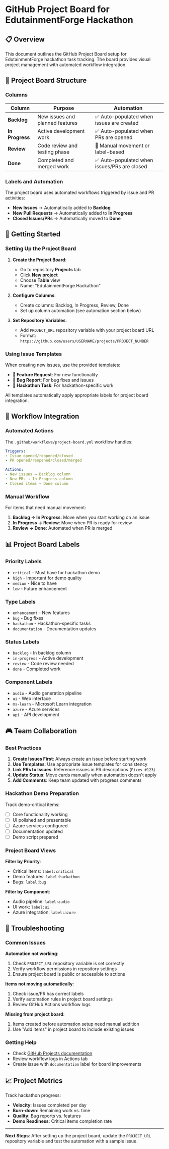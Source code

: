 # GitHub Project Board for EdutainmentForge Hackathon

## 📋 Overview

This document outlines the GitHub Project Board setup for EdutainmentForge hackathon task tracking. The board provides visual project management with automated workflow integration.

## 🎯 Project Board Structure

### Columns

| Column | Purpose | Automation |
|--------|---------|------------|
| **Backlog** | New issues and planned features | ✅ Auto-populated when issues are created |
| **In Progress** | Active development work | ✅ Auto-populated when PRs are opened |
| **Review** | Code review and testing phase | 🔄 Manual movement or label-based |
| **Done** | Completed and merged work | ✅ Auto-populated when issues/PRs are closed |

### Labels and Automation

The project board uses automated workflows triggered by issue and PR activities:

- **New Issues** → Automatically added to **Backlog**
- **New Pull Requests** → Automatically added to **In Progress**
- **Closed Issues/PRs** → Automatically moved to **Done**

## 🚀 Getting Started

### Setting Up the Project Board

1. **Create the Project Board**:
   - Go to repository **Projects** tab
   - Click **New project**
   - Choose **Table** view
   - Name: "EdutainmentForge Hackathon"

2. **Configure Columns**:
   - Create columns: Backlog, In Progress, Review, Done
   - Set up column automation (see automation section below)

3. **Set Repository Variables**:
   - Add `PROJECT_URL` repository variable with your project board URL
   - Format: `https://github.com/users/USERNAME/projects/PROJECT_NUMBER`

### Using Issue Templates

When creating new issues, use the provided templates:

- **🚀 Feature Request**: For new functionality
- **🐛 Bug Report**: For bug fixes and issues
- **🎯 Hackathon Task**: For hackathon-specific work

All templates automatically apply appropriate labels for project board integration.

## 🔄 Workflow Integration

### Automated Actions

The `.github/workflows/project-board.yml` workflow handles:

```yaml
Triggers:
- Issue opened/reopened/closed
- PR opened/reopened/closed/merged

Actions:
- New issues → Backlog column
- New PRs → In Progress column
- Closed items → Done column
```

### Manual Workflow

For items that need manual movement:

1. **Backlog → In Progress**: Move when you start working on an issue
2. **In Progress → Review**: Move when PR is ready for review
3. **Review → Done**: Automated when PR is merged

## 📊 Project Board Labels

### Priority Labels
- `critical` - Must have for hackathon demo
- `high` - Important for demo quality
- `medium` - Nice to have
- `low` - Future enhancement

### Type Labels
- `enhancement` - New features
- `bug` - Bug fixes
- `hackathon` - Hackathon-specific tasks
- `documentation` - Documentation updates

### Status Labels
- `backlog` - In backlog column
- `in-progress` - Active development
- `review` - Code review needed
- `done` - Completed work

### Component Labels
- `audio` - Audio generation pipeline
- `ui` - Web interface
- `ms-learn` - Microsoft Learn integration
- `azure` - Azure services
- `api` - API development

## 🎮 Team Collaboration

### Best Practices

1. **Create Issues First**: Always create an issue before starting work
2. **Use Templates**: Use appropriate issue templates for consistency
3. **Link PRs to Issues**: Reference issues in PR descriptions (`Fixes #123`)
4. **Update Status**: Move cards manually when automation doesn't apply
5. **Add Comments**: Keep team updated with progress comments

### Hackathon Demo Preparation

Track demo-critical items:
- [ ] Core functionality working
- [ ] UI polished and presentable
- [ ] Azure services configured
- [ ] Documentation updated
- [ ] Demo script prepared

### Project Board Views

**Filter by Priority**:
- Critical items: `label:critical`
- Demo features: `label:hackathon`
- Bugs: `label:bug`

**Filter by Component**:
- Audio pipeline: `label:audio`
- UI work: `label:ui`
- Azure integration: `label:azure`

## 🔧 Troubleshooting

### Common Issues

**Automation not working**:
1. Check `PROJECT_URL` repository variable is set correctly
2. Verify workflow permissions in repository settings
3. Ensure project board is public or accessible to actions

**Items not moving automatically**:
1. Check issue/PR has correct labels
2. Verify automation rules in project board settings
3. Review GitHub Actions workflow logs

**Missing from project board**:
1. Items created before automation setup need manual addition
2. Use "Add items" in project board to include existing issues

### Getting Help

- Check [GitHub Projects documentation](https://docs.github.com/en/issues/planning-and-tracking-with-projects)
- Review workflow logs in Actions tab
- Create issue with `documentation` label for board improvements

## 📈 Project Metrics

Track hackathon progress:
- **Velocity**: Issues completed per day
- **Burn-down**: Remaining work vs. time
- **Quality**: Bug reports vs. features
- **Demo Readiness**: Critical items completion rate

---

**Next Steps**: After setting up the project board, update the `PROJECT_URL` repository variable and test the automation with a sample issue.